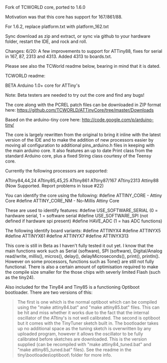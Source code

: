 Fork of TCWORLD core, ported to 1.6.0

Motivation was that this core has support for 167/861/88. 

For 1.6.2, replace platform.txt with platform_162.txt 


Sync download as zip and extract, or sync via github to your hardware folder, restart the IDE, and rock and roll. 

Changes:
6/20: A few improvements to support for ATTiny88, fixes for serial in 167, 87, 2313 and 4313. Added 4313 to boards.txt. 



Please see also the TCWorld readme below, bearing in mind that it is dated. 

TCWORLD readme:




BETA Arduino 1.0+ core for ATTiny's

Note: Beta testers are needed to try out the core and find any bugs!

The core along with the PCREL patch files can be downloaded in ZIP format here:
https://github.com/TCWORLD/ATTinyCore/tree/master/Downloads

Based on the arduino-tiny core here: http://code.google.com/p/arduino-tiny/

The core is largely rewritten from the original to bring it inline with the latest version of the IDE and to make the addition of new processors easier by moving all configuration to additional pins_arduino.h files in keeping with the main arduino core.
It also features an up to date Print class from the standard Arduino core, plus a fixed String class courtesy of the Teensy core.

Currently the following processors are supported:

ATtiny84,44,24
ATtiny85,45,25
ATtiny861
ATtiny87/167
ATtiny2313
Attiny88 (Now Supported. Report problems in Issue #22)

You can identify the core using the following:
#define ATTINY_CORE       - Attiny Core
#define ATTINY_CORE_NM    - No-Millis Attiny Core

These are used to identify features:
#define USE_SOFTWARE_SERIAL    (0 = hardware serial, 1 = software serial
#define USE_SOFTWARE_SPI       (not defined if hardware spi present)
#define HAVE_ADC               (1 = has ADC functions)

The following identify board variants:
#define ATTINYX4
#define ATTINYX5
#define ATTINYX61
#define ATTINYX7
#define ATTINYX313



This core is still in Beta as I haven't fully tested it out yet. I know that the main functions work such as Serial (software), SPI (software), Digital/Analog read/write, millis(), micros(), delay(), delayMicroseconds(), print(), println(). However on some processors, functions such as Tone() are still not fully functional.
There is also a certain amount of optimisation required to make the compile size smaller for the those chips with severly limited Flash (such as the tiny24).

Also included for the Tiny84 and Tiny85 is a functioning Optiboot bootloader. There are two versions of this:
> The first is one which is the normal optiboot which can be compiled using the "make attiny84.bat" and "make attiny85.bat" files. This can be hit and miss whether it works due to the fact that the internal oscillator of the ATtiny's is not well calibrated.
> The second is optiboot but it comes with the TinyTuner sketch built in. The bootloader takes up no additional space as the tuning sketch is overwritten by any uploaded program, however it allows the oscillator to be fully calibrated before sketches are downloaded. This is the version supplied (can be recompiled with "make attiny84_tuned.bat" and "make attiny85_tuned.bat" files). See the readme in the tiny\bootloades\optiboot\ folder for more info.
